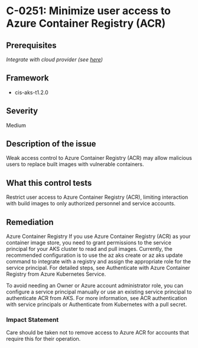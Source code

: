# C-0251: Minimize user access to Azure Container Registry (ACR)

## Prerequisites
 *Integrate with cloud provider (see [here](https://hub.armosec.io/docs/kubescape-integration-with-cloud-providers))*
 
## Framework
* cis-aks-t1.2.0
 
## Severity
Medium

## Description of the issue
Weak access control to Azure Container Registry (ACR) may allow malicious users to replace built images with vulnerable containers.
 
## What this control tests 
Restrict user access to Azure Container Registry (ACR), limiting interaction with build images to only authorized personnel and service accounts.
 
## Remediation
Azure Container Registry
If you use Azure Container Registry (ACR) as your container image store, you need to grant permissions to the service principal for your AKS cluster to read and pull images. Currently, the recommended configuration is to use the az aks create or az aks update command to integrate with a registry and assign the appropriate role for the service principal. For detailed steps, see Authenticate with Azure Container Registry from Azure Kubernetes Service.

 To avoid needing an Owner or Azure account administrator role, you can configure a service principal manually or use an existing service principal to authenticate ACR from AKS. For more information, see ACR authentication with service principals or Authenticate from Kubernetes with a pull secret.
 
### Impact Statement
Care should be taken not to remove access to Azure ACR for accounts that require this for their operation.
 
